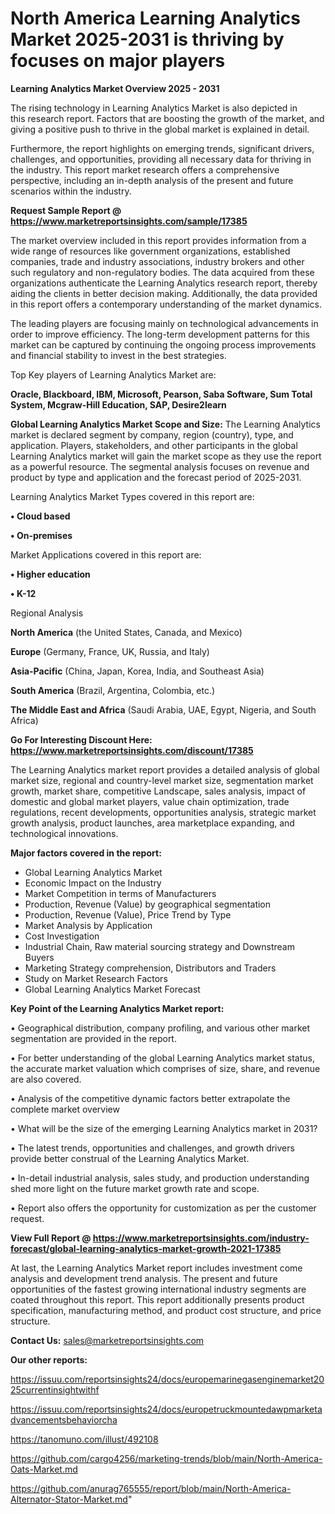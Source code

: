 # North America Learning Analytics Market 2025-2031 is thriving by focuses on major players

<Strong> Learning Analytics Market Overview 2025 - 2031</strong>

The rising technology in Learning Analytics Market is also depicted in this research report. Factors that are boosting the growth of the market, and giving a positive push to thrive in the global market is explained in detail.

Furthermore, the report highlights on emerging trends, significant drivers, challenges, and opportunities, providing all necessary data for thriving in the industry. This report market research offers a comprehensive perspective, including an in-depth analysis of the present and future scenarios within the industry.

<strong>Request Sample Report @ <a href=https://www.marketreportsinsights.com/sample/17385>https://www.marketreportsinsights.com/sample/17385</a></strong>

The market overview included in this report provides information from a wide range of resources like government organizations, established companies, trade and industry associations, industry brokers and other such regulatory and non-regulatory bodies. The data acquired from these organizations authenticate the Learning Analytics research report, thereby aiding the clients in better decision making. Additionally, the data provided in this report offers a contemporary understanding of the market dynamics.

The leading players are focusing mainly on technological advancements in order to improve efficiency. The long-term development patterns for this market can be captured by continuing the ongoing process improvements and financial stability to invest in the best strategies.

Top Key players of Learning Analytics Market are:

<strong>Oracle, Blackboard, IBM, Microsoft, Pearson, Saba Software, Sum Total System, Mcgraw-Hill Education, SAP, Desire2learn</strong>

<strong><b>Global Learning Analytics Market Scope and Size:</b></strong>
The Learning Analytics market is declared segment by company, region (country), type, and application. Players, stakeholders, and other participants in the global Learning Analytics market will gain the market scope as they use the report as a powerful resource. The segmental analysis focuses on revenue and product by type and application and the forecast period of 2025-2031.

Learning Analytics Market Types covered in this report are:

<strong>• Cloud based

• On-premises</strong>

Market Applications covered in this report are:

<strong>• Higher education

• K-12</strong> 

Regional Analysis

<strong>North America</strong> (the United States, Canada, and Mexico)

<strong>Europe</strong> (Germany, France, UK, Russia, and Italy)

<strong>Asia-Pacific</strong> (China, Japan, Korea, India, and Southeast Asia)

<strong>South America</strong> (Brazil, Argentina, Colombia, etc.)

<strong>The Middle East and Africa</strong> (Saudi Arabia, UAE, Egypt, Nigeria, and South Africa)

<strong>Go For Interesting Discount Here: <a href=https://www.marketreportsinsights.com/discount/17385>https://www.marketreportsinsights.com/discount/17385</a></strong>

The Learning Analytics market report provides a detailed analysis of global market size, regional and country-level market size, segmentation market growth, market share, competitive Landscape, sales analysis, impact of domestic and global market players, value chain optimization, trade regulations, recent developments, opportunities analysis, strategic market growth analysis, product launches, area marketplace expanding, and technological innovations.

<strong><b>Major factors covered in the report:</b></strong>
<ul>
  <li>Global Learning Analytics Market </li>
  <li>Economic Impact on the Industry</li>
  <li>Market Competition in terms of Manufacturers</li>
  <li>Production, Revenue (Value) by geographical segmentation</li>
  <li>Production, Revenue (Value), Price Trend by Type</li>
  <li>Market Analysis by Application</li>
  <li>Cost Investigation</li>
  <li>Industrial Chain, Raw material sourcing strategy and Downstream Buyers</li>
  <li>Marketing Strategy comprehension, Distributors and Traders</li>
  <li>Study on Market Research Factors</li>
  <li>Global Learning Analytics Market Forecast</li>
</ul>

<strong><b>Key Point of the Learning Analytics Market report:</b></strong>

• Geographical distribution, company profiling, and various other market segmentation are provided in the report.

• For better understanding of the global Learning Analytics market status, the accurate market valuation which comprises of size, share, and revenue are also covered.

• Analysis of the competitive dynamic factors better extrapolate the complete market overview

• What will be the size of the emerging Learning Analytics market in 2031?

• The latest trends, opportunities and challenges, and growth drivers provide better construal of the Learning Analytics Market.

• In-detail industrial analysis, sales study, and production understanding shed more light on the future market growth rate and scope.

• Report also offers the opportunity for customization as per the customer request.

<strong><b>View Full Report @ <a href=https://www.marketreportsinsights.com/industry-forecast/global-learning-analytics-market-growth-2021-17385>https://www.marketreportsinsights.com/industry-forecast/global-learning-analytics-market-growth-2021-17385</a></b></strong>


At last, the Learning Analytics Market report includes investment come analysis and development trend analysis. The present and future opportunities of the fastest growing international industry segments are coated throughout this report. This report additionally presents product specification, manufacturing method, and product cost structure, and price structure.

<strong>Contact Us:</strong>
sales@marketreportsinsights.com

<strong>Our other reports:</strong>

<a href=https://issuu.com/reportsinsights24/docs/europemarinegasenginemarket2025currentinsightwithf>https://issuu.com/reportsinsights24/docs/europemarinegasenginemarket2025currentinsightwithf</a>

<a href=https://issuu.com/reportsinsights24/docs/europetruckmountedawpmarketadvancementsbehaviorcha>https://issuu.com/reportsinsights24/docs/europetruckmountedawpmarketadvancementsbehaviorcha</a>

<a href=https://tanomuno.com/illust/492108>https://tanomuno.com/illust/492108</a>

<a href=https://github.com/cargo4256/marketing-trends/blob/main/North-America-Oats-Market.md>https://github.com/cargo4256/marketing-trends/blob/main/North-America-Oats-Market.md</a>

<a href=https://github.com/anurag765555/report/blob/main/North-America-Alternator-Stator-Market.md>https://github.com/anurag765555/report/blob/main/North-America-Alternator-Stator-Market.md</a>"
